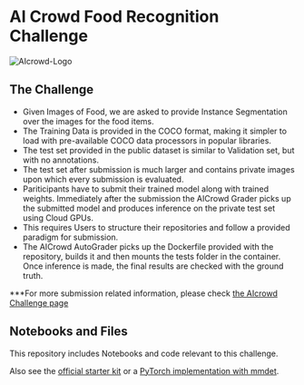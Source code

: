 # AI Crowd Food Recognition Challenge 
![AIcrowd-Logo](https://raw.githubusercontent.com/AIcrowd/AIcrowd/master/app/assets/images/misc/aicrowd-horizontal.png)

## The Challenge


*   Given Images of Food, we are asked to provide Instance Segmentation over the images for the food items.
*   The Training Data is provided in the COCO format, making it simpler to load with pre-available COCO data processors in popular libraries.
*   The test set provided in the public dataset is similar to Validation set, but with no annotations.
*   The test set after submission is much larger and contains private images upon which every submission is evaluated.
*   Pariticipants have to submit their trained model along with trained weights. Immediately after the submission the AICrowd Grader picks up the submitted model and produces inference on the private test set using Cloud GPUs.
*   This requires Users to structure their repositories and follow a provided paradigm for submission.
*   The AICrowd AutoGrader picks up the Dockerfile provided with the repository, builds it and then mounts the tests folder in the container. Once inference is made, the final results are checked with the ground truth.

***For more submission related information, please check [the AIcrowd Challenge page](https://www.aicrowd.com/challenges/food-recognition-challenge)

## Notebooks and Files  

This repository includes Notebooks and code relevant to this challenge.

Also see the [official starter kit](http://github.com/AIcrowd/food-recognition-challenge-starter-kit) or a [PyTorch implementation with mmdet](https://gitlab.aicrowd.com/nikhil_rayaprolu/food-pytorch-baseline).
